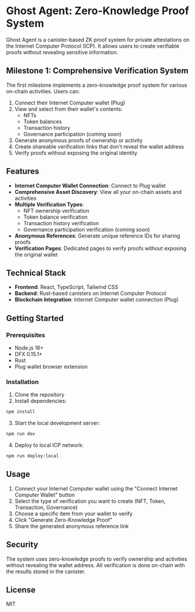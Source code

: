 # Ghost Agent: Zero-Knowledge Proof System

Ghost Agent is a canister-based ZK proof system for private attestations on the Internet Computer Protocol (ICP). It allows users to create verifiable proofs without revealing sensitive information.

## Milestone 1: Comprehensive Verification System

The first milestone implements a zero-knowledge proof system for various on-chain activities. Users can:

1. Connect their Internet Computer wallet (Plug)
2. View and select from their wallet's contents:
   - NFTs
   - Token balances
   - Transaction history
   - Governance participation (coming soon)
3. Generate anonymous proofs of ownership or activity
4. Create shareable verification links that don't reveal the wallet address
5. Verify proofs without exposing the original identity

## Features

- **Internet Computer Wallet Connection**: Connect to Plug wallet
- **Comprehensive Asset Discovery**: View all your on-chain assets and activities
- **Multiple Verification Types**:
  - NFT ownership verification
  - Token balance verification
  - Transaction history verification
  - Governance participation verification (coming soon)
- **Anonymous References**: Generate unique reference IDs for sharing proofs
- **Verification Pages**: Dedicated pages to verify proofs without exposing the original wallet

## Technical Stack

- **Frontend**: React, TypeScript, Tailwind CSS
- **Backend**: Rust-based canisters on Internet Computer Protocol
- **Blockchain Integration**: Internet Computer wallet connection (Plug)

## Getting Started

### Prerequisites

- Node.js 16+
- DFX 0.15.1+
- Rust
- Plug wallet browser extension

### Installation

1. Clone the repository
2. Install dependencies:

```bash
npm install
```

3. Start the local development server:

```bash
npm run dev
```

4. Deploy to local ICP network:

```bash
npm run deploy:local
```

## Usage

1. Connect your Internet Computer wallet using the "Connect Internet Computer Wallet" button
2. Select the type of verification you want to create (NFT, Token, Transaction, Governance)
3. Choose a specific item from your wallet to verify
4. Click "Generate Zero-Knowledge Proof"
5. Share the generated anonymous reference link

## Security

The system uses zero-knowledge proofs to verify ownership and activities without revealing the wallet address. All verification is done on-chain with the results stored in the canister.

## License

MIT 